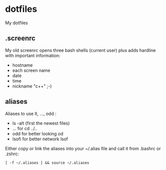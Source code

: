 # dotfiles
My dotfiles

## .screenrc 

My old screenrc opens three bash shells (current user) plus adds hardline with important information:
* hostname
* each screen name 
* date
* time
* nickname "c++" ;-)

## aliases 

Aliases to use lt, ..., odd :
* ls -alt (first the newest files)
* ... for cd ../.. 
* odd for better looking od 
* lsofi for better network lsof 

Either copy or link the aliases into your ~/.alias file and call it from .bashrc or .zshrc:
```
[ -f ~/.aliases ] && source ~/.aliases
```
 
 



